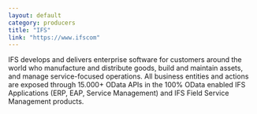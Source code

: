 ```yaml
---
layout: default
category: producers
title: "IFS"
link: "https://www.ifscom"
---
```

IFS develops and delivers enterprise software for customers around the world who manufacture and distribute goods, build and maintain assets, and manage service-focused operations. All business entities and actions are exposed through 15.000+ OData APIs in the 100% OData enabled IFS Applications (ERP, EAP, Service Management) and IFS Field Service Management products. 
